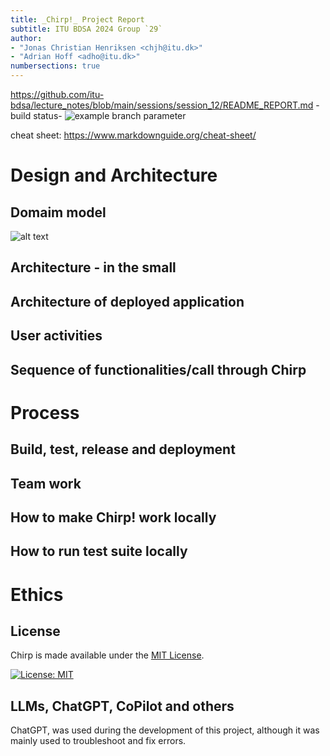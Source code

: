 ```yaml
---
title: _Chirp!_ Project Report
subtitle: ITU BDSA 2024 Group `29`
author:
- "Jonas Christian Henriksen <chjh@itu.dk>"
- "Adrian Hoff <adho@itu.dk>"
numbersections: true
---
```



https://github.com/itu-bdsa/lecture_notes/blob/main/sessions/session_12/README_REPORT.md
-build status-
![example branch parameter](https://github.com/ITU-BDSA2024-GROUP29/Chirp/blob/f0ac3c1480d9a09a63efd21db17844a254db9f95/.github/workflows/main_bdsagroup29chirpremotedb.yml)


cheat sheet: https://www.markdownguide.org/cheat-sheet/

# Design and Architecture

## Domaim model
![alt text](/images/image.jpg)

## Architecture - in the small

## Architecture of deployed application

## User activities

## Sequence of functionalities/call through Chirp

# Process

## Build, test, release and deployment

## Team work

## How to make Chirp! work locally

## How to run test suite locally

# Ethics

## License

Chirp is made available under the [MIT License](https://opensource.org/license/mit).

[![License: MIT](https://img.shields.io/badge/License-MIT-orange.svg)](https://opensource.org/licenses/MIT)

## LLMs, ChatGPT, CoPilot and others

ChatGPT, was used during the development of this project, although it was mainly used to troubleshoot and fix errors.
